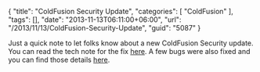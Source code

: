 {
	"title": "ColdFusion Security Update",
	"categories": [
		"ColdFusion"
	],
	"tags": [],
	"date": "2013-11-13T06:11:00+06:00",
	"url": "/2013/11/13/ColdFusion-Security-Update",
	"guid": "5087"
}

Just a quick note to let folks know about a new ColdFusion Security update. You can read the tech note for the fix <a href="http://www.adobe.com/support/security/bulletins/apsb13-27.html">here</a>. A few bugs were also fixed and you can find those details <a href="http://helpx.adobe.com/coldfusion/kb/coldfusion-10-update-12.html">here</a>.